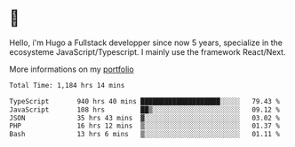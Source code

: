 # 👋 

Hello, i'm Hugo a Fullstack developper since now 5 years, specialize in the ecosysteme JavaScript/Typescript. I mainly use the framework React/Next.

More informations on my [portfolio](https://hcampos.fr)

<!--START_SECTION:waka-->

```txt
Total Time: 1,184 hrs 14 mins

TypeScript       940 hrs 40 mins ████████████████████░░░░░   79.43 %
JavaScript       108 hrs         ██▒░░░░░░░░░░░░░░░░░░░░░░   09.12 %
JSON             35 hrs 43 mins  ▓░░░░░░░░░░░░░░░░░░░░░░░░   03.02 %
PHP              16 hrs 12 mins  ▒░░░░░░░░░░░░░░░░░░░░░░░░   01.37 %
Bash             13 hrs 6 mins   ▒░░░░░░░░░░░░░░░░░░░░░░░░   01.11 %
```

<!--END_SECTION:waka-->
